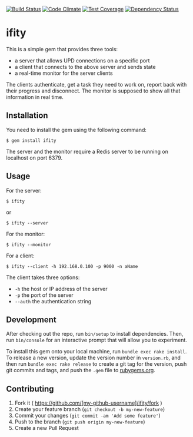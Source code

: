 [![Build Status](https://travis-ci.org/andreimaxim/ifity.svg)](https://travis-ci.org/andreimaxim/ifity)
[![Code Climate](https://codeclimate.com/github/andreimaxim/ifity/badges/gpa.svg)](https://codeclimate.com/github/andreimaxim/ifity)
[![Test Coverage](https://codeclimate.com/github/andreimaxim/ifity/badges/coverage.svg)](https://codeclimate.com/github/andreimaxim/ifity/coverage)
[![Dependency Status](https://gemnasium.com/andreimaxim/ifity.svg)](https://gemnasium.com/andreimaxim/ifity)


# ifity

This is a simple gem that provides three tools:

* a server that allows UPD connections on a specific port
* a client that connects to the above server and sends state
* a real-time monitor for the server clients

The clients authenticate, get a task they need to work on, report back with 
their progress and disconnect. The monitor is supposed to show all that
information in real time.

## Installation

You need to install the gem using the following command:

    $ gem install ifity

The server and the monitor require a Redis server to be running on localhost
on port 6379. 

## Usage

For the server:

    $ ifity

or

    $ ifity --server

For the monitor:

    $ ifity --monitor

For a client:

    $ ifity --client -h 192.168.0.100 -p 9000 -n aName

The client takes three options:

* `-h` the host or IP address of the server
* `-p` the port of the server
* `--auth` the authentication string

## Development

After checking out the repo, run `bin/setup` to install dependencies. Then, run `bin/console` for an interactive prompt that will allow you to experiment.

To install this gem onto your local machine, run `bundle exec rake install`. To release a new version, update the version number in `version.rb`, and then run `bundle exec rake release` to create a git tag for the version, push git commits and tags, and push the `.gem` file to [rubygems.org](https://rubygems.org).

## Contributing

1. Fork it ( https://github.com/[my-github-username]/ifity/fork )
2. Create your feature branch (`git checkout -b my-new-feature`)
3. Commit your changes (`git commit -am 'Add some feature'`)
4. Push to the branch (`git push origin my-new-feature`)
5. Create a new Pull Request
